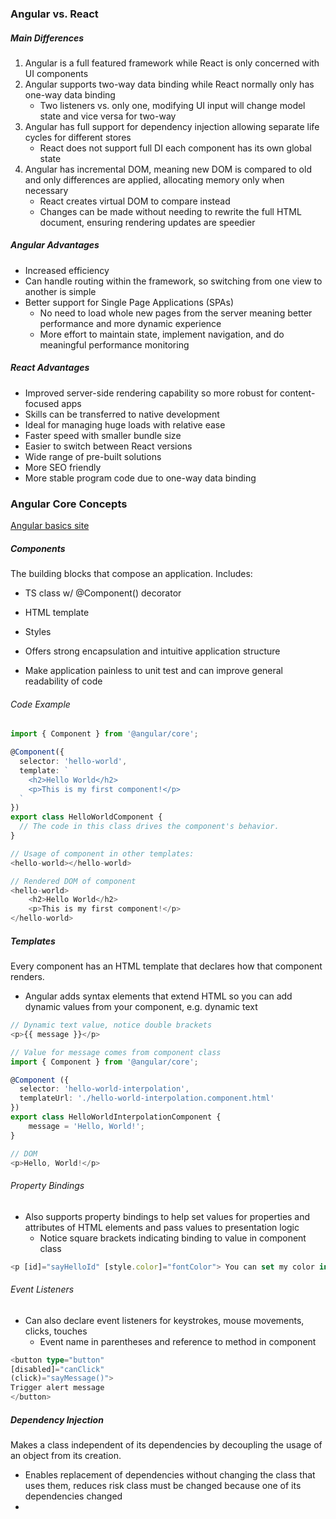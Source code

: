 ### Angular vs. React

##### Main Differences
1. Angular is a full featured framework while React is only concerned with UI components
2. Angular supports two-way data binding while React normally only has one-way data binding
	- Two listeners vs. only one, modifying UI input will change model state and vice versa for two-way
3. Angular has full support for dependency injection allowing separate life cycles for different stores
	- React does not support full DI each component has its own global state
4. Angular has incremental DOM, meaning new DOM is compared to old and only differences are applied, allocating memory only when necessary
	- React creates virtual DOM to compare instead
	- Changes can be made without needing to rewrite the full HTML document, ensuring rendering updates are speedier

##### Angular Advantages
- Increased efficiency
- Can handle routing within the framework, so switching from one view to another is simple
- Better support for Single Page Applications (SPAs)
	- No need to load whole new pages from the server meaning better performance and more dynamic experience
	- More effort to maintain state, implement navigation, and do meaningful performance monitoring

##### React Advantages
- Improved server-side rendering capability so more robust for content-focused apps
- Skills can be transferred to native development
- Ideal for managing huge loads with relative ease
- Faster speed with smaller bundle size
- Easier to switch between React versions
- Wide range of pre-built solutions
- More SEO friendly
- More stable program code due to one-way data binding

### Angular Core Concepts

[Angular basics site](https://angular.io/guide/what-is-angular)

##### Components

The building blocks that compose an application. 
Includes:
- TS class w/ @Component() decorator
- HTML template
- Styles

- Offers strong encapsulation and intuitive application structure
- Make application painless to unit test and can improve general readability of code

###### Code Example

``` ts
import { Component } from '@angular/core';

@Component({
  selector: 'hello-world',
  template: `
    <h2>Hello World</h2>
    <p>This is my first component!</p>
  `
})
export class HelloWorldComponent {
  // The code in this class drives the component's behavior.
}

// Usage of component in other templates:
<hello-world></hello-world>

// Rendered DOM of component
<hello-world>
    <h2>Hello World</h2>
    <p>This is my first component!</p>
</hello-world>
```

##### Templates
Every component has an HTML template that declares how that component renders.
- Angular adds syntax elements that extend HTML so you can add dynamic values from your component, e.g. dynamic text
``` ts
// Dynamic text value, notice double brackets
<p>{{ message }}</p>

// Value for message comes from component class
import { Component } from '@angular/core';

@Component ({
  selector: 'hello-world-interpolation',
  templateUrl: './hello-world-interpolation.component.html'
})
export class HelloWorldInterpolationComponent {
    message = 'Hello, World!';
}

// DOM
<p>Hello, World!</p>

```

###### Property Bindings
- Also supports property bindings to help set values for properties and attributes of HTML elements and pass values to presentation logic
	- Notice square brackets indicating binding to value in component class
	
``` ts
<p [id]="sayHelloId" [style.color]="fontColor"> You can set my color in the component! </p>
```

###### Event Listeners
- Can also declare event listeners for keystrokes, mouse movements, clicks, touches
	- Event name in parentheses and reference to method in component

``` ts
<button type="button" 
[disabled]="canClick" 
(click)="sayMessage()"> 
Trigger alert message 
</button>
```

##### Dependency Injection

Makes a class independent of its dependencies by decoupling the usage of an object from its creation.
- Enables replacement of dependencies without changing the class that uses them, reduces risk class must be changed because one of its dependencies changed
- 